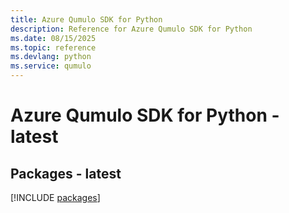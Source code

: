 ```yaml
---
title: Azure Qumulo SDK for Python
description: Reference for Azure Qumulo SDK for Python
ms.date: 08/15/2025
ms.topic: reference
ms.devlang: python
ms.service: qumulo
---
```

# Azure Qumulo SDK for Python - latest
## Packages - latest
[!INCLUDE [packages](qumulo-index.md)]